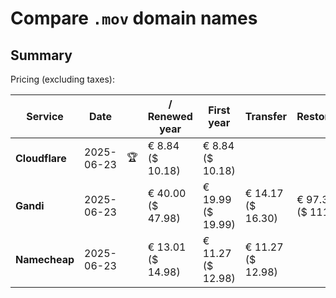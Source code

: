 # Compare `.mov` domain names

## Summary

Pricing (excluding taxes):

| Service | Date |  | / Renewed year | First year | Transfer | Restoration |
|--|--|--|--|--|--|--|
| **Cloudflare** | 2025-06-23 | 🏆 | € 8.84<br>($ 10.18) | € 8.84<br>($ 10.18) |  |  |
| **Gandi** | 2025-06-23 |  | € 40.00<br>($ 47.98) | € 19.99<br>($ 19.99) | € 14.17<br>($ 16.30) | € 97.36<br>($ 111.96) |
| **Namecheap** | 2025-06-23 |  | € 13.01<br>($ 14.98) | € 11.27<br>($ 12.98) | € 11.27<br>($ 12.98) |  |
